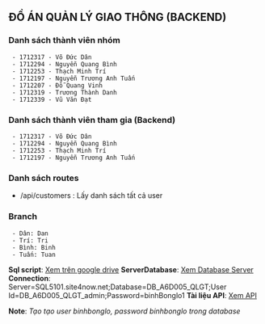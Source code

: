 
## ĐỒ ÁN QUẢN LÝ GIAO THÔNG (BACKEND)
### Danh sách thành viên nhóm
	 - 1712317 - Võ Đức Dân 
	 - 1712294 - Nguyễn Quang Bình
	 - 1712253 - Thạch Minh Trí
	 - 1712197 - Nguyễn Trương Anh Tuấn
	 - 1712207 - Đỗ Quang Vinh
	 - 1712319 - Trương Thành Danh
	 - 1712339 - Vũ Văn Đạt
### Danh sách thành viên tham gia (Backend)
	 - 1712317 - Võ Đức Dân 
	 - 1712294 - Nguyễn Quang Bình
	 - 1712253 - Thạch Minh Trí
	 - 1712197 - Nguyễn Trương Anh Tuấn
### Danh sách routes
- /api/customers : Lấy danh sách tất cả user 
### Branch
	 - Dân: Dan
	 - Trí: Tri
	 - Bình: Binh
	 - Tuấn: Tuan
**Sql script**: [Xem trên google drive](https://drive.google.com/drive/folders/1nKrITDJejdb5vDlS86FA0C04RH45Vdtd?usp=sharing)
**ServerDatabase**: [Xem Database Server](https://mssql.site4now.net/default.asp) 
	**Connection**: Server=SQL5101.site4now.net;Database=DB_A6D005_QLGT;User Id=DB_A6D005_QLGT_admin;Password=binhBonglo1
**Tài liệu API**: [Xem API](https://www.getpostman.com/collections/55783cc9247eb1380fa3)	

**Note**: *Tạo tạo user binhbonglo, password binhbonglo trong database*
